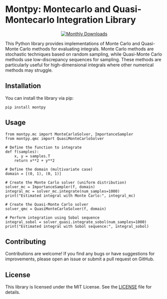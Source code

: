 # Montpy: Montecarlo and Quasi-Montecarlo Integration Library
<div style="text-align:center">
    <a href="https://pypi.org/project/montpy/">
        <img src="https://img.shields.io/pypi/dm/montpy.svg" alt="Monthly Downloads">
    </a>
</div>


This Python library provides implementations of Monte Carlo and Quasi-Monte Carlo methods for evaluating integrals. Monte Carlo methods are stochastic techniques based on random sampling, while Quasi-Monte Carlo methods use low-discrepancy sequences for sampling. These methods are particularly useful for high-dimensional integrals where other numerical methods may struggle.

## Installation
You can install the library via pip:
```{bash}
pip install montpy
```

## Usage
```{Python}
from montpy.mc import MonteCarloSolver, ImportanceSampler
from montpy.qmc import QuasiMonteCarloSolver

# Define the function to integrate
def f(samples):
    x, y = samples.T
    return x**2 + y**2
    
# Define the domain (multivariate case)
domain = [(0, 1), (0, 1)]

# Create the Monte Carlo solver (uniform distribution)
solver_mc = ImportanceSampler(f, domain)
integral_mc = solver_mc.integrate(num_samples=1000)
print("Estimated integral with Monte Carlo:", integral_mc)
    
# Create the Quasi-Monte Carlo solver
solver_qmc = QuasiMonteCarloSolver(f, domain)

# Perform integration using Sobol sequence
integral_sobol = solver_quasi.integrate_sobol(num_samples=1000)
print("Estimated integral with Sobol sequence:", integral_sobol)
```

## Contributing
Contributions are welcome! If you find any bugs or have suggestions for improvements, please open an issue or submit a pull request on GitHub.

## License
This library is licensed under the MIT License. See the [LICENSE](https://github.com/ScipioneParmigiano/montpy/blob/main/LICENSE) file for details.